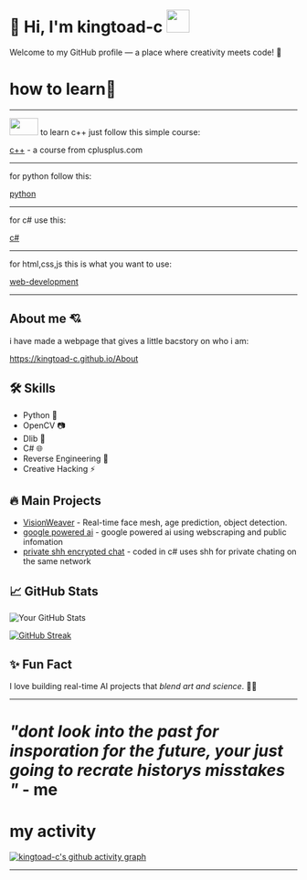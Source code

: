 # 👋 Hi, I'm kingtoad-c <img src="https://github.com/user-attachments/assets/ae4140d6-f32f-46f5-898c-d84678872c76" width="40" height="40">

Welcome to my GitHub profile — a place where creativity meets code! 🚀

# how to learn🧠

---

<img src="https://github.com/user-attachments/assets/89a73ef1-b243-46a2-a576-0762b755e32b" width="50" height="30">
to learn c++ just follow this simple course:

[c++](https://github.com/kingtoad-c/c-course-) - a course from cplusplus.com

---

for python follow this:

[python](https://www.halvorsen.blog/documents/programming/python/resources/Python%20Programming.pdf)

---

for c# use this:

[c#](https://dotnet.microsoft.com/en-us/learn/csharp)

---

for html,css,js this is what you want to use:

[web-development](https://www.codecademy.com/catalog/language/html-css)

---

## About me 💘

i have made a webpage that gives a little bacstory on who i am:

https://kingtoad-c.github.io/About

## 🛠️ Skills
- Python 🐍
- OpenCV 📷
- Dlib 🤖
- C# 🌐
- Reverse Engineering 🔎
- Creative Hacking ⚡

## 🔥 Main Projects
- [VisionWeaver](https://github.com/kingtoad-c/cam-ai) - Real-time face mesh, age prediction, object detection.
- [google powered ai](https://github.com/kingtoad-c/Google-powered-ai) - google powered ai using webscraping and public infomation
- [private shh encrypted chat](https://github.com/kingtoad-c/private-ssh-chat) - coded in c# uses shh for private chating on the same network

## 📈 GitHub Stats
![Your GitHub Stats](https://github-readme-stats.vercel.app/api?username=kingtoad-c&show_icons=true&theme=radical)

[![GitHub Streak](https://streak-stats.demolab.com?user=kingtoad-c&theme=tokyonight&hide_border=true)](https://git.io/streak-stats)

## ✨ Fun Fact
I love building real-time AI projects that *blend art and science*. 🎨🤖

---

# ***"dont look into the past for insporation for the future, your just going to recrate historys misstakes "*** - me

# my activity

[![kingtoad-c's github activity graph](https://github-readme-activity-graph.vercel.app/graph?username=kingtoad-c&theme=github-compact)](https://github.com/kingtoad-c/github-readme-activity-graph)

---

